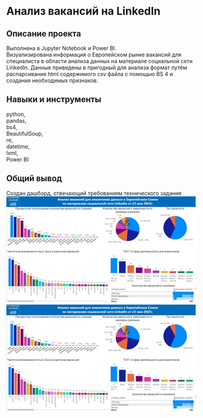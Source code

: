 # Анализ вакансий на LinkedIn
## Описание проекта
Выполнена в Jupyter Notebook и Power BI.\
Визуализирована информация о Европейском рынке вакансий для специалиста в области анализа данных на материале социальной сети LinkedIn.
Данные приведены в пригодный для анализа формат путём распарсивания html содержимого csv файла с помощью BS 4 и создания необходимых признаков.
## Навыки и инструменты
python,\
pandas,\
bs4,\
BeautifulSoup,\
re,\
datetime,\
lxml,\
Power BI
## Общий вывод
Создан дашборд, отвечающий требованиям технического задания
![Скрин дашборда вкладка 1](LinkedIn/dashboard_1.jpg)
![Скрин дашборда вкладка 2](LinkedIn/dashboard_1.jpg)
